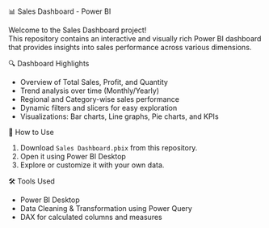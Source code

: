 📊 Sales Dashboard - Power BI

Welcome to the Sales Dashboard project!  
This repository contains an interactive and visually rich Power BI dashboard that provides insights into sales performance across various dimensions.

🔍 Dashboard Highlights
- Overview of Total Sales, Profit, and Quantity
- Trend analysis over time (Monthly/Yearly)
- Regional and Category-wise sales performance
- Dynamic filters and slicers for easy exploration
- Visualizations: Bar charts, Line graphs, Pie charts, and KPIs

🚀 How to Use
1. Download `Sales Dashboard.pbix` from this repository.
2. Open it using Power BI Desktop
3. Explore or customize it with your own data.

🛠️ Tools Used
- Power BI Desktop
- Data Cleaning & Transformation using Power Query
- DAX for calculated columns and measures




